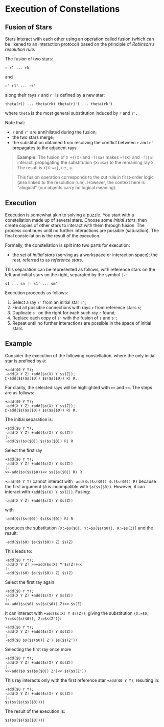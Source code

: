 # Execution of Constellations

## Fusion of Stars

Stars interact with each other using an operation called fusion (which can be
likened to an interaction protocol) based on the principle of *Robinson's
resolution rule*.

The fusion of two stars:

```
r r1 ... rk
```

and

```
r' r1' ... rk'
```

along their rays `r` and `r'` is defined by a new star:

```
theta(r1) ... theta(rk) theta(r1') ... theta(rk')
```

where `theta` is the most general substitution induced by `r` and `r'`.

Note that:

- `r` and `r'` are annihilated during the fusion;
- the two stars merge;
- the substitution obtained from resolving the conflict between `r` and `r'`
propagates to the adjacent rays.

> **Example:** The fusion of `X +f(X)` and `-f($a)` makes `+f(X)` and
`-f($a)` interact, propagating the substitution `{X:=$a}` to the remaining
ray `X`. The result is `X{X:=a}`, i.e., `a`.

> This fusion operation corresponds to the cut rule in first-order logic (also linked to the resolution rule). However, the context here is "alogical" (our objects carry no logical meaning).

## Execution

Execution is somewhat akin to solving a puzzle. You start with a constellation made up of several stars. Choose some *initial stars*, then create copies of other stars to interact with them through fusion. The process continues until no further interactions are possible (saturation). The final constellation is the result of the execution.

Formally, the constellation is split into two parts for execution:
- the set of *initial stars* (serving as a workspace or interaction space);
the rest, referred to as *reference stars*.

This separation can be represented as follows, with reference stars on the left and initial stars on the right, separated by the symbol `|-`:

```
s1 ... sn |- s1' ... sm'
```

Execution proceeds as follows:
1. Select a ray `r'` from an initial star `s'`;
2. Find all possible connections with rays `r` from reference stars `s`;
3. Duplicate `s'` on the right for each such ray `r` found;
4. Replace each copy of `s'` with the fusion of `s` and `s'`;
5. Repeat until no further interactions are possible in the space of initial
stars.

## Example

Consider the execution of the following constellation, where the only initial
star is prefixed by `@`:

```
+add($0 Y Y);
-add(X Y Z) +add($s(X) Y $s(Z));
@-add($s($s($0)) $s($s($0)) R) R.
```

For clarity, the selected rays will be highlighted with `>>` and `<<`.
The steps are as follows:

```
+add($0 Y Y);
-add(X Y Z) +add($s(X) Y $s(Z));
@-add($s($s($0)) $s($s($0)) R) R.
```

The initial separation is:

```
+add($0 Y Y);
-add(X Y Z) +add($s(X) Y $s(Z))
|-
-add($s($s($0)) $s($s($0)) R) R
```

Select the first ray

```
+add($0 Y Y);
-add(X Y Z) +add($s(X) Y $s(Z))
|-
>>-add($s($s($0))<< $s($s($0)) R) R
```

`+add($0 Y Y)` cannot interact with `-add($s($s($0)) $s($s($0)) R)`
because the first argument `$0` is incompatible with `$s($s($0))`. However, it can interact with `+add($s(X) Y $s(Z))`. Fusing:

```
-add(X Y Z) +add($s(X) Y $s(Z))
```

with

```
-add($s($s($0)) $s($s($0)) R) R
```

produces the substitution `{X:=$s($0), Y:=$s($s($0)), R:=$s(Z)}` and the result:

```
-add($s($0) $s($s($0)) Z) $s(Z)
```

This leads to:

```
+add($0 Y Y);
-add(X Y Z) >>+add($s(X) Y $s(Z))<<
|-
-add($s($0) $s($s($0)) Z) $s(Z)
```

Select the first ray again

```
+add($0 Y Y);
-add(X Y Z) +add($s(X) Y $s(Z))
|-
>>-add($s($0) $s($s($0)) Z)<< $s(Z)
```

It can interact with `+add($s(X) Y $s(Z))`,
giving the substitution `{X:=$0, Y:=$s($s($0)), Z:=$s(Z')}`:

```
+add($0 Y Y);
-add(X Y Z) +add($s(X) Y $s(Z))
|-
-add($0 $s($s($0)) Z') $s($s(Z'))
```

Selecting the first ray once more

```
+add($0 Y Y);
-add(X Y Z) +add($s(X) Y $s(Z))
|-
>>-add($0 $s($s($0)) Z')<< $s($s(Z'))
```

This ray interacts only with the first reference star `+add($0 Y Y)`, resulting
in:

```
+add($0 Y Y);
-add(X Y Z) +add($s(X) Y $s(Z))
|-
$s($s($s($s($0))))
```

The result of the execution is:

```
$s($s($s($s($0))))
```
